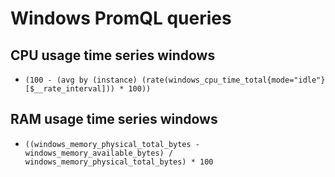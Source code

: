 # Windows PromQL queries

## CPU usage time series windows

- `(100 - (avg by (instance) (rate(windows_cpu_time_total{mode="idle"}[$__rate_interval])) * 100))`

## RAM usage time series windows

- `((windows_memory_physical_total_bytes - windows_memory_available_bytes) / windows_memory_physical_total_bytes) * 100`
